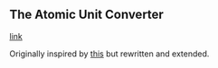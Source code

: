 ## The Atomic Unit Converter

[link](https://yanzewu.github.io/unit_converter)

Originally inspired by [this](https://www.colby.edu/chemistry/PChem/Hartree.html) but rewritten and extended.